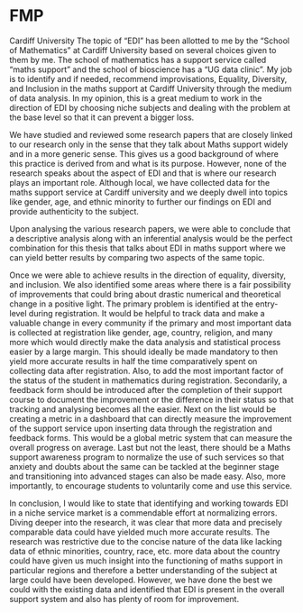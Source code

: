 # FMP
Cardiff University
The topic of “EDI” has been allotted to me by the “School of Mathematics” at Cardiff University based on several choices given to them by me. The school of mathematics has a support service called “maths support” and the school of bioscience has a “UG data clinic”. My job is to identify and if needed, recommend improvisations, Equality, Diversity, and Inclusion in the maths support at Cardiff University through the medium of data analysis. In my opinion, this is a great medium to work in the direction of EDI by choosing niche subjects and dealing with the problem at the base level so that it can prevent a bigger loss.

We have studied and reviewed some research papers that are closely linked to our research only in the sense that they talk about Maths support widely and in a more generic sense. This gives us a good background of where this practice is derived from and what is its purpose. However, none of the research speaks about the aspect of EDI and that is where our research plays an important role. Although local, we have collected data for the maths support service at Cardiff university and we deeply dwell into topics like gender, age, and ethnic minority to further our findings on EDI and provide authenticity to the subject.

Upon analysing the various research papers, we were able to conclude that a descriptive analysis along with an inferential analysis would be the perfect combination for this thesis that talks about EDI in maths support where we can yield better results by comparing two aspects of the same topic.

Once we were able to achieve results in the direction of equality, diversity, and inclusion. We also identified some areas where there is a fair possibility of improvements that could bring about drastic numerical and theoretical change in a positive light. The primary problem is identified at the entry-level during registration. It would be helpful to track data and make a valuable change in every community if the primary and most important data is collected at registration like gender, age, country, religion, and many more which would directly make the data analysis and statistical process easier by a large margin. This should ideally be made mandatory to then yield more accurate results in half the time comparatively spent on collecting data after registration. Also, to add the most important factor of the status of the student in mathematics during registration.
Secondarily, a feedback form should be introduced after the completion of their support course to document the improvement or the difference in their status so that tracking and analysing becomes all the easier. Next on the list would be creating a metric in a dashboard that can directly measure the improvement of the support service upon inserting data through the registration and feedback forms. This would be a global metric system that can measure the overall progress on average. Last but not the least, there should be a Maths support awareness program to normalize the use of such services so that anxiety and doubts about the same can be tackled at the beginner stage and transitioning into advanced stages can also be made easy. Also, more importantly, to encourage students to voluntarily come and use this service.

In conclusion, I would like to state that identifying and working towards EDI in a niche service market is a commendable effort at normalizing errors. Diving deeper into the research, it was clear that more data and precisely comparable data could have yielded much more accurate results. The research was restrictive due to the concise nature of the data like lacking data of ethnic minorities, country, race, etc. more data about the country could have given us much insight into the functioning of maths support in particular regions and therefore a better understanding of the subject at large could have been developed. However, we have done the best we could with the existing data and identified that EDI is present in the overall support system and also has plenty of room for improvement.

